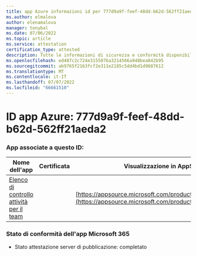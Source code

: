 ```yaml
---
title: app Azure informazioni id per 777d9a9f-feef-48dd-b62d-562ff21aeda2
ms.author: elmalova
author: elenamalova
manager: tonybal
ms.date: 07/06/2022
ms.topic: article
ms.service: attestation
certification_type: attested
description: Tutte le informazioni di sicurezza e conformità disponibili per 777d9a9f-feef-48dd-b62d-562ff21aeda2.
ms.openlocfilehash: ed487c2c724e3155076a3214566a948bea842b95
ms.sourcegitcommit: ab9765f2163fcf2e311e2185c5dd4bd1d9687612
ms.translationtype: MT
ms.contentlocale: it-IT
ms.lasthandoff: 07/07/2022
ms.locfileid: "66661510"
---
```

# <a name="azure-app-id-777d9a9f-feef-48dd-b62d-562ff21aeda2"></a>ID app Azure: 777d9a9f-feef-48dd-b62d-562ff21aeda2


### <a name="apps-associated-with-this-id"></a>App associate a questo ID:
| **Nome dell'app** | **Certificata** | **Visualizzazione in AppSource** |
|--------------|---------------|-----------------------|
| [Elenco di controllo attività per il team](../forward/WA200004362.md) |  | [https://appsource.microsoft.com/product/office/WA200004362](https://appsource.microsoft.com/product/office/WA200004362) |

### <a name="microsoft-365-app-compliance-status"></a>Stato di conformità dell'app Microsoft 365
- Stato attestazione server di pubblicazione: completato
